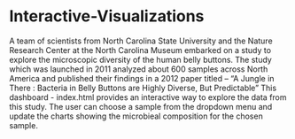 # Interactive-Visualizations
A team of scientists from North Carolina State University and the Nature Research Center at the North Carolina Museum embarked on a study to explore the microscopic diversity of the human belly buttons. The study which was launched in 2011 analyzed about 600 samples across North America and published their findings in a 2012 paper titled – “A Jungle in There : Bacteria in Belly Buttons are Highly Diverse, But Predictable”
This dashboard - index.html provides an interactive way to explore the data from this study. The user can choose a sample from the dropdown menu and update the charts showing the microbieal composition for the chosen sample.
